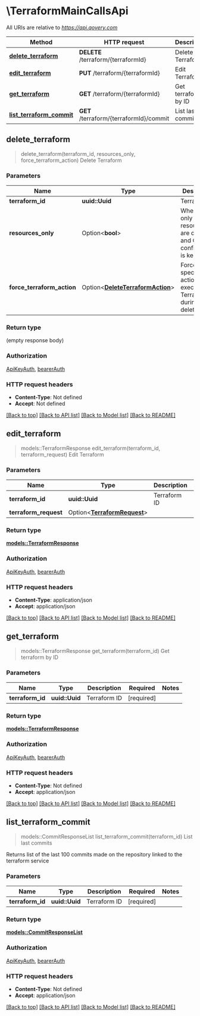 # \TerraformMainCallsApi

All URIs are relative to *https://api.qovery.com*

Method | HTTP request | Description
------------- | ------------- | -------------
[**delete_terraform**](TerraformMainCallsApi.md#delete_terraform) | **DELETE** /terraform/{terraformId} | Delete Terraform
[**edit_terraform**](TerraformMainCallsApi.md#edit_terraform) | **PUT** /terraform/{terraformId} | Edit Terraform
[**get_terraform**](TerraformMainCallsApi.md#get_terraform) | **GET** /terraform/{terraformId} | Get terraform by ID
[**list_terraform_commit**](TerraformMainCallsApi.md#list_terraform_commit) | **GET** /terraform/{terraformId}/commit | List last commits



## delete_terraform

> delete_terraform(terraform_id, resources_only, force_terraform_action)
Delete Terraform

### Parameters


Name | Type | Description  | Required | Notes
------------- | ------------- | ------------- | ------------- | -------------
**terraform_id** | **uuid::Uuid** | Terraform ID | [required] |
**resources_only** | Option<**bool**> | When true, only resources are deleted and Qovery configuration is kept. |  |[default to false]
**force_terraform_action** | Option<[**DeleteTerraformAction**](.md)> | Force a specific action to be executed by Terraform during deletion. |  |

### Return type

 (empty response body)

### Authorization

[ApiKeyAuth](../README.md#ApiKeyAuth), [bearerAuth](../README.md#bearerAuth)

### HTTP request headers

- **Content-Type**: Not defined
- **Accept**: Not defined

[[Back to top]](#) [[Back to API list]](../README.md#documentation-for-api-endpoints) [[Back to Model list]](../README.md#documentation-for-models) [[Back to README]](../README.md)


## edit_terraform

> models::TerraformResponse edit_terraform(terraform_id, terraform_request)
Edit Terraform

### Parameters


Name | Type | Description  | Required | Notes
------------- | ------------- | ------------- | ------------- | -------------
**terraform_id** | **uuid::Uuid** | Terraform ID | [required] |
**terraform_request** | Option<[**TerraformRequest**](TerraformRequest.md)> |  |  |

### Return type

[**models::TerraformResponse**](TerraformResponse.md)

### Authorization

[ApiKeyAuth](../README.md#ApiKeyAuth), [bearerAuth](../README.md#bearerAuth)

### HTTP request headers

- **Content-Type**: application/json
- **Accept**: application/json

[[Back to top]](#) [[Back to API list]](../README.md#documentation-for-api-endpoints) [[Back to Model list]](../README.md#documentation-for-models) [[Back to README]](../README.md)


## get_terraform

> models::TerraformResponse get_terraform(terraform_id)
Get terraform by ID

### Parameters


Name | Type | Description  | Required | Notes
------------- | ------------- | ------------- | ------------- | -------------
**terraform_id** | **uuid::Uuid** | Terraform ID | [required] |

### Return type

[**models::TerraformResponse**](TerraformResponse.md)

### Authorization

[ApiKeyAuth](../README.md#ApiKeyAuth), [bearerAuth](../README.md#bearerAuth)

### HTTP request headers

- **Content-Type**: Not defined
- **Accept**: application/json

[[Back to top]](#) [[Back to API list]](../README.md#documentation-for-api-endpoints) [[Back to Model list]](../README.md#documentation-for-models) [[Back to README]](../README.md)


## list_terraform_commit

> models::CommitResponseList list_terraform_commit(terraform_id)
List last commits

Returns list of the last 100 commits made on the repository linked to the terraform service

### Parameters


Name | Type | Description  | Required | Notes
------------- | ------------- | ------------- | ------------- | -------------
**terraform_id** | **uuid::Uuid** | Terraform ID | [required] |

### Return type

[**models::CommitResponseList**](CommitResponseList.md)

### Authorization

[ApiKeyAuth](../README.md#ApiKeyAuth), [bearerAuth](../README.md#bearerAuth)

### HTTP request headers

- **Content-Type**: Not defined
- **Accept**: application/json

[[Back to top]](#) [[Back to API list]](../README.md#documentation-for-api-endpoints) [[Back to Model list]](../README.md#documentation-for-models) [[Back to README]](../README.md)

